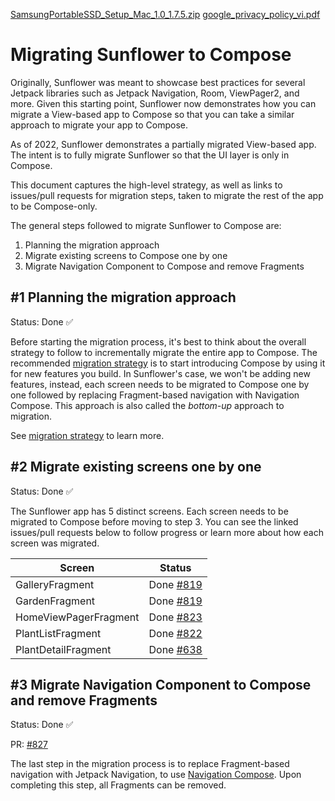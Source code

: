 [SamsungPortableSSD_Setup_Mac_1.0_1.7.5.zip](https://github.com/android/sunflower/files/13380907/SamsungPortableSSD_Setup_Mac_1.0_1.7.5.zip)
[google_privacy_policy_vi.pdf](https://github.com/android/sunflower/files/13380899/google_privacy_policy_vi.pdf)
# Migrating Sunflower to Compose

Originally, Sunflower was meant to showcase best practices for several Jetpack libraries such as Jetpack Navigation, Room, ViewPager2, and more. Given this starting point, Sunflower now demonstrates how you can migrate a View-based app to Compose so that you can take a similar approach to migrate your app to Compose.

As of 2022, Sunflower demonstrates a partially migrated View-based app. The intent is to fully migrate Sunflower so that the UI layer is only in Compose.

This document captures the high-level strategy, as well as links to issues/pull requests for migration steps, taken to migrate the rest of the app to be Compose-only.

The general steps followed to migrate Sunflower to Compose are:

1. Planning the migration approach
2. Migrate existing screens to Compose one by one
3. Migrate Navigation Component to Compose and remove Fragments

## #1 Planning the migration approach

Status: Done ✅

Before starting the migration process, it's best to think about the overall strategy to follow to incrementally migrate the entire app to Compose. The recommended [migration strategy](https://developer.android.com/jetpack/compose/interop/migration-strategy) is to start introducing Compose by using it for new features you build. In Sunflower's case, we won't be adding new features, instead, each screen needs to be migrated to Compose one by one followed by replacing Fragment-based navigation with Navigation Compose. This approach is also called the *bottom-up* approach to migration.

See [migration strategy](https://developer.android.com/jetpack/compose/interop/migration-strategy) to learn more.

## #2 Migrate existing screens one by one

Status: Done ✅

The Sunflower app has 5 distinct screens. Each screen needs to be migrated to Compose before moving to step 3. You can see the linked issues/pull requests below to follow progress or learn more about how each screen was migrated. 

| Screen                | Status                                                     |
|-----------------------|------------------------------------------------------------|
| GalleryFragment       | Done [#819](https://github.com/android/sunflower/pull/819) |
| GardenFragment        | Done [#819](https://github.com/android/sunflower/pull/819) |
| HomeViewPagerFragment | Done [#823](https://github.com/android/sunflower/pull/823) |
| PlantListFragment     | Done [#822](https://github.com/android/sunflower/pull/822) |
| PlantDetailFragment   | Done [#638](https://github.com/android/sunflower/pull/638) |
   
## #3 Migrate Navigation Component to Compose and remove Fragments

Status: Done ✅

PR: [#827](https://github.com/android/sunflower/pull/827)

The last step in the migration process is to replace Fragment-based navigation with Jetpack Navigation, to use [Navigation Compose](https://developer.android.com/jetpack/compose/navigation).
Upon completing this step, all Fragments can be removed.
